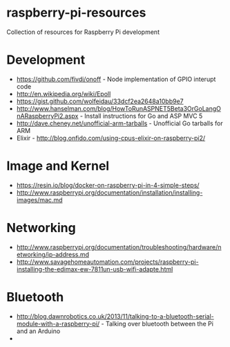 # raspberry-pi-resources
Collection of resources for Raspberry Pi development

Development
===========

* https://github.com/fivdi/onoff - Node implementation of GPIO interupt code
* http://en.wikipedia.org/wiki/Epoll
* https://gist.github.com/wolfeidau/33dcf2ea2648a10bb9e7
* http://www.hanselman.com/blog/HowToRunASPNET5Beta3OrGoLangOnARaspberryPi2.aspx - Install instructions for Go and ASP MVC 5
* http://dave.cheney.net/unofficial-arm-tarballs - Unofficial Go tarballs for ARM
* Elixir - http://blog.onfido.com/using-cpus-elixir-on-raspberry-pi2/

Image and Kernel
================

* https://resin.io/blog/docker-on-raspberry-pi-in-4-simple-steps/
* http://www.raspberrypi.org/documentation/installation/installing-images/mac.md

Networking
==========

* http://www.raspberrypi.org/documentation/troubleshooting/hardware/networking/ip-address.md
* http://www.savagehomeautomation.com/projects/raspberry-pi-installing-the-edimax-ew-7811un-usb-wifi-adapte.html

Bluetooth
=========

* http://blog.dawnrobotics.co.uk/2013/11/talking-to-a-bluetooth-serial-module-with-a-raspberry-pi/ - Talking over bluetooth between the Pi and an Arduino
* 


